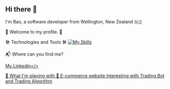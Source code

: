 ## Hi there 👋
I'm Bao, a software developer from Wellington, New Zealand 🇳🇿

🎉 Welcome to my profile. 🎉

🛠 Technologies and Tools 🛠
[![My Skills](https://skillicons.dev/icons?i=java,cs,py,react,mysql,git,javascript,html,css,typescript,bootstrap&perline=10)](https://skillicons.dev)

📬 Where can you find me?

<a href="https://www.linkedin.com/in/duybaodanghoang/">My Linkedin</>

🧠 What I'm playing with 🤑
E-commerce website
Interesting with Trading Bot and Trading Algorithm

